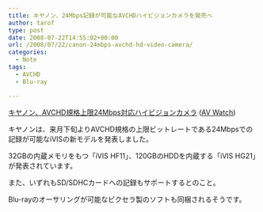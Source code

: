```yaml
---
title: キヤノン、24Mbps記録が可能なAVCHDハイビジョンカメラを発売へ
author: tarof
type: post
date: 2008-07-22T14:55:02+00:00
url: /2008/07/22/canon-24mbps-avchd-hd-video-camera/
categories:
  - Note
tags:
  - AVCHD
  - Blu-ray

---
```

[キヤノン、AVCHD規格上限24Mbps対応ハイビジョンカメラ][1] ([AV Watch][2])

キヤノンは、来月下旬よりAVCHD規格の上限ビットレートである24Mbpsでの記録が可能なiVISの新モデルを発表しました。

32GBの内蔵メモリをもつ「iVIS HF11」、120GBのHDDを内蔵する「iVIS HG21」が発表されています。
  
また、いずれもSD/SDHCカードへの記録もサポートするとのこと。

Blu-rayのオーサリングが可能なピクセラ製のソフトも同梱されるそうです。

 [1]: http://www.watch.impress.co.jp/av/docs/20080722/canon.htm
 [2]: http://www.watch.impress.co.jp/av/